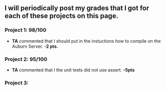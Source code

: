 ## I will periodically post my grades that I got for each of these projects on this page.
 
### Project 1: 98/100
- **TA** commented that I should put in the instuctions how to compile on the Auburn Server. **-2 pts.**

### Project 2: 95/100
- **TA** commented that I the unit tests did not use assert. **-5pts**

### Project 3: 